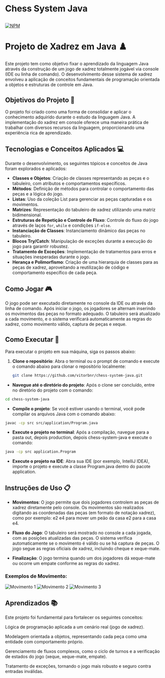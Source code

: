 # Chess System Java

##
[![NPM](https://img.shields.io/bower/l/react)](https://github.com/vitorbnr/chess-system-java/blob/main/LICENSE)

# Projeto de Xadrez em Java ♟️

Este projeto tem como objetivo fixar o aprendizado da linguagem Java através da construção de um jogo de xadrez totalmente jogável via console (IDE ou linha de comando). O desenvolvimento desse sistema de xadrez envolveu a aplicação de conceitos fundamentais de programação orientada a objetos e estruturas de controle em Java.

## Objetivos do Projeto 🎯

O projeto foi criado como uma forma de consolidar e aplicar o conhecimento adquirido durante o estudo da linguagem Java. A implementação do xadrez em console oferece uma maneira prática de trabalhar com diversos recursos da linguagem, proporcionando uma experiência rica de aprendizado.

## Tecnologias e Conceitos Aplicados 💻

Durante o desenvolvimento, os seguintes tópicos e conceitos de Java foram explorados e aplicados:
- **Classes e Objetos**: Criação de classes representando as peças e o tabuleiro, com atributos e comportamentos específicos.
- **Métodos**: Definição de métodos para controlar o comportamento das peças e a lógica do jogo.
- **Listas**: Uso da coleção List para gerenciar as peças capturadas e os movimentos.
- **Matrizes**: Representação do tabuleiro de xadrez utilizando uma matriz bidimensional.
- **Estruturas de Repetição e Controle de Fluxo**: Controle do fluxo do jogo através de laços `for`, `while` e condições `if-else`.
- **Instanciação de Classes**: Instanciamento dinâmico das peças no tabuleiro.
- **Blocos Try/Catch**: Manipulação de exceções durante a execução do jogo para garantir robustez.
- **Tratamento de Exceções**: Implementação de tratamentos para erros e situações inesperadas durante o jogo.
- **Herança e Polimorfismo**: Criação de uma hierarquia de classes para as peças de xadrez, aproveitando a reutilização de código e comportamento específico de cada peça.

## Como Jogar 🎮

O jogo pode ser executado diretamente no console da IDE ou através da linha de comando. Após iniciar o jogo, os jogadores se alternam inserindo os movimentos das peças no formato adequado. O tabuleiro será atualizado a cada movimento, e o sistema verificará automaticamente as regras do xadrez, como movimento válido, captura de peças e xeque.

## Como Executar 🚀

Para executar o projeto em sua máquina, siga os passos abaixo:

1. **Clone o repositório**: Abra o terminal ou o prompt de comando e execute o comando abaixo para clonar o repositório localmente:
   ```bash
   git clone https://github.com/vitorbnr/chess-system-java.git
- **Navegue até o diretório do projeto**: Após o clone ser concluído, entre no diretório do projeto com o comando:

```bash
cd chess-system-java
```
- **Compile o projeto**: Se você estiver usando o terminal, você pode compilar os arquivos Java com o comando abaixo:

```bash
javac -cp src src/application/Program.java
```
- **Execute o projeto no terminal**: Após a compilação, navegue para a pasta out, depois production, depois chess-system-java e execute o comando:

```bash
java -cp src application.Program
```

- **Execute o projeto na IDE**: Abra sua IDE (por exemplo, IntelliJ IDEA), importe o projeto e execute a classe Program.java dentro do pacote application.

## Instruções de Uso 📋
- **Movimentos**: O jogo permite que dois jogadores controlem as peças de xadrez diretamente pelo console. Os movimentos são realizados digitando as coordenadas das peças (em formato de notação xadrez), como por exemplo: e2 e4 para mover um peão da casa e2 para a casa e4.

- **Fluxo do Jogo**: O tabuleiro será mostrado no console a cada jogada, com as posições atualizadas das peças. O sistema verifica automaticamente se o movimento é válido ou se há captura de peças. O jogo segue as regras oficiais de xadrez, incluindo cheque e xeque-mate.

- **Finalização**: O jogo termina quando um dos jogadores dá xeque-mate ou ocorre um empate conforme as regras do xadrez.

### Exemplos de Movimento:
![Movimento 1](https://imgur.com/TG2FgVT.png)
![Movimento 2](https://imgur.com/BJPmGLW.png)
![Movimento 3](https://imgur.com/YPJo8FO.png)


## Aprendizados 📚
Este projeto foi fundamental para fortalecer os seguintes conceitos:

Lógica de programação aplicada a um cenário real (jogo de xadrez).

Modelagem orientada a objetos, representando cada peça como uma entidade com comportamento próprio.

Gerenciamento de fluxos complexos, como o ciclo de turnos e a verificação de estados do jogo (xeque, xeque-mate, empate).

Tratamento de exceções, tornando o jogo mais robusto e seguro contra entradas inválidas.


